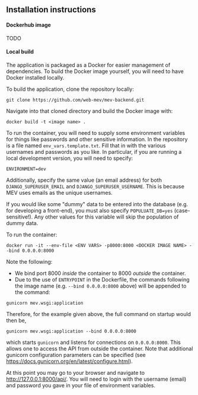 ## Installation instructions

#### Dockerhub image

TODO

#### Local build

The application is packaged as a Docker for easier management of dependencies.  To build the Docker image yourself, you will need to have Docker installed locally.

To build the application, clone the repository locally:
```
git clone https://github.com/web-mev/mev-backend.git
```

Navigate into that cloned directory and build the Docker image with:
```
docker build -t <image name> .
```

To run the container, you will need to supply some environment variables for things like passwords and other sensitive information.  In the repository is a file named `env_vars.template.txt`.  Fill that in with the various usernames and passwords as you like.  In particular, if you are running a local development version, you will need to specify:
```
ENVIRONMENT=dev
```
Additionally, specify the same value (an email address) for both `DJANGO_SUPERUSER_EMAIL` and `DJANGO_SUPERUSER_USERNAME`.  This is because MEV uses emails as the unique usernames.
 
If you would like some "dummy" data to be entered into the database (e.g. for developing a front-end), you must also specify `POPULUATE_DB=yes` (case-sensitive!).  Any other values for this variable will skip the population of dummy data.

To run the container:
```
docker run -it --env-file <ENV VARS> -p8000:8000 <DOCKER IMAGE NAME> --bind 0.0.0.0:8000
```

Note the following:

- We bind port 8000 *inside* the container to 8000 *outside* the container.
- Due to the use of `ENTRYPOINT` in the Dockerfile, the commands following the image name (e.g. `--bind 0.0.0.0:8000` above) will be appended to the command:
```
gunicorn mev.wsgi:application
```

Therefore, for the example given above, the full command on startup would then be,
```
gunicorn mev.wsgi:application --bind 0.0.0.0:8000
```
which starts `gunicorn` and listens for connections on `0.0.0.0:8000`.  This allows one to access the API from outside the container. Note that additional gunicorn configuration parameters can be specified (see https://docs.gunicorn.org/en/latest/configure.html). 

At this point you may go to your browser and navigate to http://127.0.0.1:8000/api/.  You will need to login with the username (email) and password you gave in your file of environment variables.


